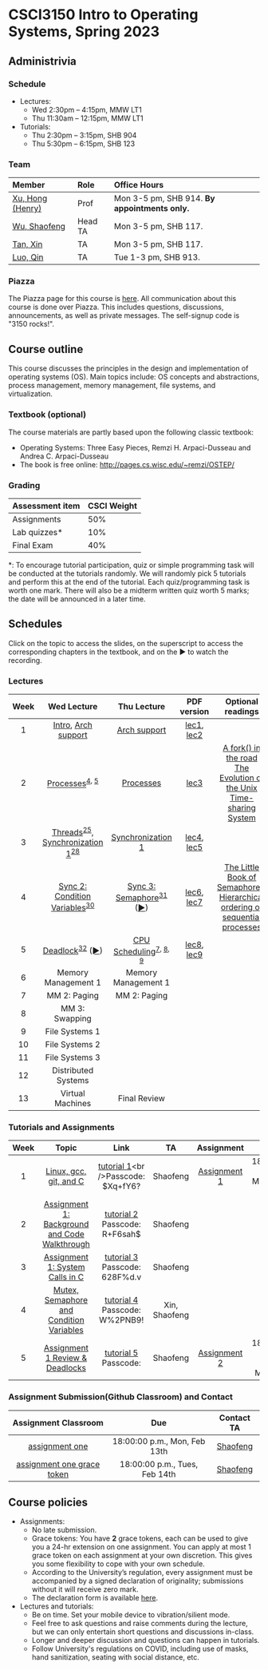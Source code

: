 # CSCI3150 Intro to Operating Systems, Spring 2023

## Administrivia

### Schedule
- Lectures: 
  * Wed 2:30pm – 4:15pm, MMW LT1 
  * Thu 11:30am – 12:15pm, MMW LT1 
- Tutorials:
  * Thu 2:30pm – 3:15pm, SHB 904 
  * Thu 5:30pm – 6:15pm, SHB 123

### Team
| Member | Role | Office Hours |
| :---------------- | :--- | :----------- |
| [Xu, Hong (Henry)](https://henryhxu.github.io/) | Prof | Mon 3-5 pm, SHB 914. **By appointments only.** |
| [Wu, Shaofeng](mailto:sfwu22@cse.cuhk.edu.hk) | Head TA | Mon 3-5 pm, SHB 117. |
| [Tan, Xin](mailto:xtan22@cse.cuhk.edu.hk) | TA | Mon 3-5 pm, SHB 117. |
| [Luo, Qin](mailto:qluo22@cse.cuhk.edu.hk) | TA | Tue 1-3 pm, SHB 913. |

### Piazza
The Piazza page for this course is [here](https://piazza.com/cuhk.edu.hk/spring2023/csci3150).
All communication about this course is done over Piazza. This includes questions, discussions, announcements, as well as private messages. 
The self-signup code is "3150 rocks!".

## Course outline

This course discusses the principles in the design and implementation of operating systems (OS). Main topics include: OS concepts and abstractions, process management, memory management, file systems, and virtualization.

### Textbook (optional)
The course materials are partly based upon the following classic textbook:
- Operating Systems: Three Easy Pieces, Remzi H. Arpaci-Dusseau and Andrea C. Arpaci-Dusseau
- The book is free online: http://pages.cs.wisc.edu/~remzi/OSTEP/ 

### Grading
| Assessment item | CSCI Weight 
| :---------------- | :--- | 
| Assignments | 50% | 
| Lab quizzes* | 10% |
| Final Exam | 40% | 

\*: To encourage tutorial participation, quiz or simple programming task will be conducted at the tutorials randomly. We will randomly pick 5 tutorials and perform this at the end of the tutorial. Each quiz/programming task is worth one mark. There will also be a midterm written quiz worth 5 marks; the date will be announced in a later time.

## Schedules
Click on the topic to access the slides, on the superscript to access the corresponding chapters in the textbook, and on the ► to watch the recording.

### Lectures

| Week | Wed Lecture | Thu Lecture | PDF version | Optional readings |
| :-----------: | :-----------------: |  :------------: | :------------: | :------------: |
| 1 | [Intro](lecture/lec1_intro.pptx), [Arch support](lecture/lec2_arch.pptx) | [Arch support](lecture/lec2_arch.pptx) | [lec1](lecture/lec1_intro.pdf), [lec2](lecture/lec2_arch.pdf)
| 2 | [Processes](lecture/lec3_processes.pptx)<sup>[4](https://pages.cs.wisc.edu/~remzi/OSTEP/cpu-intro.pdf), [5](https://pages.cs.wisc.edu/~remzi/OSTEP/cpu-api.pdf)</sup> | [Processes](lecture/lec3_processes.pptx) | [lec3](lecture/lec3_processes.pdf) | [A fork() in the road](https://www.microsoft.com/en-us/research/uploads/prod/2019/04/fork-hotos19.pdf) <br />[The Evolution of the Unix Time-sharing System](https://www.bell-labs.com/usr/dmr/www/hist.html)
| 3 | [Threads](lecture/lec4_threads.pptx)<sup>[25](https://pages.cs.wisc.edu/~remzi/OSTEP/threads-intro.pdf)</sup>, [Synchronization 1](lecture/lec5_sync.pptx)<sup>[28](https://pages.cs.wisc.edu/~remzi/OSTEP/threads-locks.pdf)</sup> | [Synchronization 1](lecture/lec5_sync.pptx) | [lec4](lecture/lec4_threads.pdf), [lec5](lecture/lec5_sync.pdf)
| 4 | [Sync 2: Condition Variables](lecture/lec6_cv.pptx)<sup>[30](https://pages.cs.wisc.edu/~remzi/OSTEP/threads-cv.pdf)</sup> | [Sync 3: Semaphore](lecture/lec7_sema.pptx)<sup>[31](https://pages.cs.wisc.edu/~remzi/OSTEP/threads-sema.pdf)</sup> ([►](https://cuhk.zoom.us/rec/share/yuyeZJMrIlh5WQwHqBqrxM6WrCuRteAldP9xrof5Ai9i1yWpytZdq-YVrdODcls.KglAjWI29muOW6wW?startTime=1675913119000)) | [lec6](lecture/lec6_cv.pdf), [lec7](lecture/lec7_sema.pdf) | [The Little Book of Semaphores](https://greenteapress.com/wp/semaphores/), <br />[Hierarchical ordering of sequential processes](https://www.cs.utexas.edu/users/EWD/ewd03xx/EWD310.PDF)
| 5 | [Deadlock](lecture/lec8-deadlock.pptx)<sup>[32](https://pages.cs.wisc.edu/~remzi/Classes/537/Fall2021/Book/threads-bugs.pdf)</sup> ([►](https://cuhk.zoom.us/rec/share/a9_nFd1e78MmC6MmcG63ls5ZM5CNUbDm0uOdGBE24WM9MKanc38bbPQH_RqYDPzf.2UL914b4Rw3rdQlI?startTime=1676442659000)) | [CPU Scheduling](lecture/lec9_sched.pptx)<sup>[7](https://pages.cs.wisc.edu/~remzi/OSTEP/cpu-sched.pdf), [8](https://pages.cs.wisc.edu/~remzi/OSTEP/cpu-sched-mlfq.pdf), [9](https://pages.cs.wisc.edu/~remzi/OSTEP/cpu-sched-lottery.pdf)</sup> | [lec8](lecture/lec8-deadlock.pdf), [lec9](lecture/lec9_sched.pdf)
| 6 | Memory Management 1 | Memory Management 1
| 7 | MM 2: Paging | MM 2: Paging
| 8 | MM 3: Swapping | 
| 9 | File Systems 1 | 
| 10 | File Systems 2
| 11 | File Systems 3
| 12 | Distributed Systems
| 13 | Virtual Machines | Final Review |


### Tutorials and Assignments

| Week | Topic | Link | TA | Assignment | Due |
| :---: | :------------------: | :-----: | :-----: | :-------------: | :-------------: |
| 1 | [Linux, gcc, git, and C](tutorial/T01/tut01.pptx) | [tutorial 1](https://cuhk.zoom.us/rec/share/GEVKNpggSubf1AC2g69JJW0ObC5RUIyQ-_Nwc8UbnugL4lEoqa8F09GnW0mTLgQd.kgEuaH_RMddgmK7F?startTime=1673515811000%20Passcode:%20$Xq+fY6?)<br />Passcode: $Xq+fY6? | Shaofeng | [Assignment 1](assignment/assign1) | 18:00:00 p.m., Mon, Feb 13th |
| 2 | [Assignment 1: Background and Code Walkthrough](tutorial/T02/tut02.pptx) | [tutorial 2](https://cuhk.zoom.us/rec/share/X3-6qBKu-wuBuxGmBX6pdPg9blXWHB_XGno89tHnhV9Rv9pU7p78V-IQSJgUBOwU.oj8ylLp93FrGJ8CU?startTime=1674120628000)<br />Passcode: R+F6sah$ | Shaofeng |  |  |
| 3 | [Assignment 1: System Calls in C](tutorial/T03/tut03.pptx) | [tutorial 3](https://cuhk.zoom.us/rec/share/AChkaeM1HL_qjCGlgpCNso5y8pO0Q2lnmrmBx4GA8FBqgrcUMSI1HKBICoAWkC0I.zDn3X3KwnKxBjp3j?startTime=1675330422000)<br />Passcode: 628F%d.v | Shaofeng |  |  |
| 4 | [Mutex, Semaphore and Condition Variables](tutorial/T04/tutorial04.pptx) | [tutorial 4](https://cuhk.zoom.us/rec/share/__6p_nBPjvjwHpwccJoWNa6CsFWWHqFDVG3GXv5YJubu9Q6ByURU6JgsxpHINqgK.gFL2iaQ_tkuN5gHm?startTime=1675935564000)<br /> Passcode: W%2PNB9! | Xin, Shaofeng |  | |
| 5 | [Assignment 1 Review & Deadlocks](tutorial/T05/tut05.pptx) | [tutorial 5]()<br /> Passcode:  |  Shaofeng | [Assignment 2](assignment/assign2) | 18:00:00 p.m., Mon, Mar 6th |




### Assignment Submission(Github Classroom) and Contact
| Assignment Classroom | Due | Contact TA |
| :-------------: | :-------------: | :-----: |
| [assignment one](https://classroom.github.com/a/33LJk-O2) | 18:00:00 p.m., Mon, Feb 13th | [Shaofeng](mailto:sfwu22@cse.cuhk.edu.hk) |
| [assignment one grace token](https://classroom.github.com/a/-vtYT42w)| 18:00:00 p.m., Tues, Feb 14th | [Shaofeng](mailto:sfwu22@cse.cuhk.edu.hk) |


## Course policies
- Assignments: 
  * No late submission.
  * Grace tokens: You have **2** grace tokens, each can be used to give you a 24-hr extension on one assignment. You can apply at most 1 grace token on each assignment at your own discretion. This gives you some flexibility to cope with your own schedule.
  * According to the University’s regulation, every assignment must be accompanied by a signed declaration of originality; submissions without it will receive zero mark.
  * The declaration form is available [here](https://www.cuhk.edu.hk/policy/academichonesty/Eng_htm_files_(2013-14)/declaration_en.doc).
- Lectures and tutorials:
  * Be on time. Set your mobile device to vibration/silient mode.
  * Feel free to ask questions and raise comments during the lecture, but we can only entertain short questions and discussions in-class.
  * Longer and deeper discussion and questions can happen in tutorials.
  * Follow University's regulations on COVID, including use of masks, hand sanitization, seating with social distance, etc.
